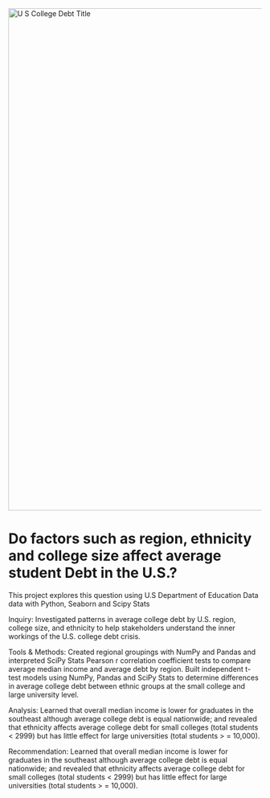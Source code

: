 <!DOCTYPE html>
<html lang="en">
<head>
    <meta charset="UTF-8">
    <meta http-equiv="X-UA-Compatible" content="IE=edge">
    <meta name="viewport" content="width=device-width, initial-scale=1.0">
</head>
<img width="1000" alt="U S  College Debt Title" src="https://user-images.githubusercontent.com/94628744/210278896-11fcd3d5-2368-42cf-b5e4-e514e72e9502.png">
<body>
    <h1> Do factors such as region, ethnicity and college size affect average student Debt in the U.S.?  </h1>
        <p> This project explores this question using U.S Department of Education Data data with Python, Seaborn and Scipy Stats </p>
        <p> Inquiry: Investigated patterns in average college debt by U.S. region, college size, and ethnicity to help stakeholders understand the           inner workings of the U.S. college debt crisis.</p> 
        <p> Tools & Methods: Created regional groupings with NumPy and Pandas and interpreted SciPy Stats Pearson r correlation coefficient tests to 
            compare average median income and average debt by region. Built independent t-test models using NumPy, Pandas and SciPy Stats to    
            determine differences in average college debt between ethnic 
            groups at the small college and large university level.</p> 
        <p> Analysis: Learned that overall median income is lower for graduates in the southeast although average college debt is equal nationwide; 
        and revealed that ethnicity affects average college debt for small colleges (total students < 2999) but has little effect for large 
        universities (total students > = 10,000).</p>
        <p> Recommendation: Learned that overall median income is lower for graduates in the southeast although average college debt is equal 
        nationwide; and revealed that ethnicity affects average college debt for small colleges (total students < 2999) but has little effect for 
        large universities (total students > = 10,000).
</p>
        <p> 
</body>
</html> 
